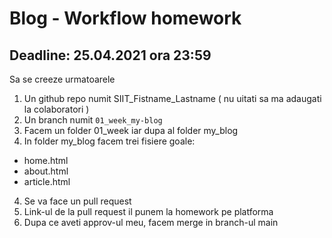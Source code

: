 # Blog - Workflow homework
## Deadline: 25.04.2021 ora 23:59 
Sa se creeze urmatoarele
1. Un github repo numit SIIT_Fistname_Lastname ( nu uitati sa ma adaugati la colaboratori )
2. Un branch numit `01_week_my-blog`
3. Facem un folder 01_week iar dupa al folder my_blog
3. In folder my_blog facem trei fisiere goale:
- home.html
- about.html
- article.html
4. Se va face un pull request
5. Link-ul de la pull request il punem la homework pe platforma
6. Dupa ce aveti approv-ul meu, facem merge in branch-ul main

